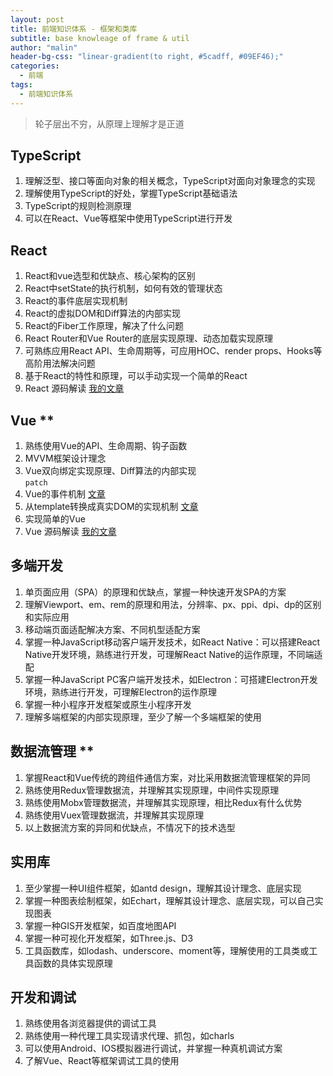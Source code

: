 ```yaml
---
layout: post
title: 前端知识体系 - 框架和类库
subtitle: base knowleage of frame & util
author: "malin"
header-bg-css: "linear-gradient(to right, #5cadff, #09EF46);"
categories:
  - 前端
tags:
  - 前端知识体系
---
```


> 轮子层出不穷，从原理上理解才是正道

## TypeScript

1. 理解泛型、接口等面向对象的相关概念，TypeScript对面向对象理念的实现
2. 理解使用TypeScript的好处，掌握TypeScript基础语法
3. TypeScript的规则检测原理
4. 可以在React、Vue等框架中使用TypeScript进行开发

## React

1. React和vue选型和优缺点、核心架构的区别
2. React中setState的执行机制，如何有效的管理状态
3. React的事件底层实现机制
4. React的虚拟DOM和Diff算法的内部实现
5. React的Fiber工作原理，解决了什么问题
6. React Router和Vue Router的底层实现原理、动态加载实现原理
7. 可熟练应用React API、生命周期等，可应用HOC、render props、Hooks等高阶用法解决问题
8. 基于React的特性和原理，可以手动实现一个简单的React
9. React 源码解读 [我的文章]()

## Vue **

1. 熟练使用Vue的API、生命周期、钩子函数
2. MVVM框架设计理念
3. Vue双向绑定实现原理、Diff算法的内部实现  
`patch`
4. Vue的事件机制 [文章](https://segmentfault.com/a/1190000016022641)
5. 从template转换成真实DOM的实现机制 [文章](https://blog.csdn.net/github_36546211/article/details/78244258)
6. 实现简单的Vue
7. Vue 源码解读 [我的文章]()

## 多端开发

1. 单页面应用（SPA）的原理和优缺点，掌握一种快速开发SPA的方案
2. 理解Viewport、em、rem的原理和用法，分辨率、px、ppi、dpi、dp的区别和实际应用
3. 移动端页面适配解决方案、不同机型适配方案
4. 掌握一种JavaScript移动客户端开发技术，如React Native：可以搭建React Native开发环境，熟练进行开发，可理解React Native的运作原理，不同端适配
5. 掌握一种JavaScript PC客户端开发技术，如Electron：可搭建Electron开发环境，熟练进行开发，可理解Electron的运作原理
6. 掌握一种小程序开发框架或原生小程序开发
7. 理解多端框架的内部实现原理，至少了解一个多端框架的使用

## 数据流管理 **

1. 掌握React和Vue传统的跨组件通信方案，对比采用数据流管理框架的异同
2. 熟练使用Redux管理数据流，并理解其实现原理，中间件实现原理
3. 熟练使用Mobx管理数据流，并理解其实现原理，相比Redux有什么优势
4. 熟练使用Vuex管理数据流，并理解其实现原理
5. 以上数据流方案的异同和优缺点，不情况下的技术选型

## 实用库

1. 至少掌握一种UI组件框架，如antd design，理解其设计理念、底层实现
2. 掌握一种图表绘制框架，如Echart，理解其设计理念、底层实现，可以自己实现图表
3. 掌握一种GIS开发框架，如百度地图API
4. 掌握一种可视化开发框架，如Three.js、D3
5. 工具函数库，如lodash、underscore、moment等，理解使用的工具类或工具函数的具体实现原理

## 开发和调试

1. 熟练使用各浏览器提供的调试工具
2. 熟练使用一种代理工具实现请求代理、抓包，如charls
3. 可以使用Android、IOS模拟器进行调试，并掌握一种真机调试方案
4. 了解Vue、React等框架调试工具的使用
